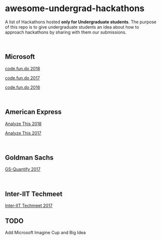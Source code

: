 # awesome-undergrad-hackathons
A list of Hackathons hosted **only for Undergraduate students**. The purpose of this repo is to give undergraduate students an idea about how to approach hackathons by sharing with them our submissions.

<br>

## Microsoft
[code.fun.do 2018](https://github.com/codervivek/DUBG)

[code.fun.do 2017](https://github.com/codervivek/deep_player)

[code.fun.do 2016](https://github.com/ekagra-ranjan/face2emoji)

<br>

## American Express
[Analyze This 2018](https://github.com/ekagra-ranjan/Analyze-This-18)

[Analyze This 2017](https://github.com/ekagra-ranjan/Analyze-This-17)

<br>

## Goldman Sachs
[GS-Quantify 2017](https://github.com/ekagra-ranjan/GS-Quantify-17/)

<br>

## Inter-IIT Techmeet
[Inter-IIT Techmeet 2017](https://github.com/ekagra-ranjan/Optimal-Bidding/)


## TODO

Add Microsoft Imagine Cup and Big Idea
